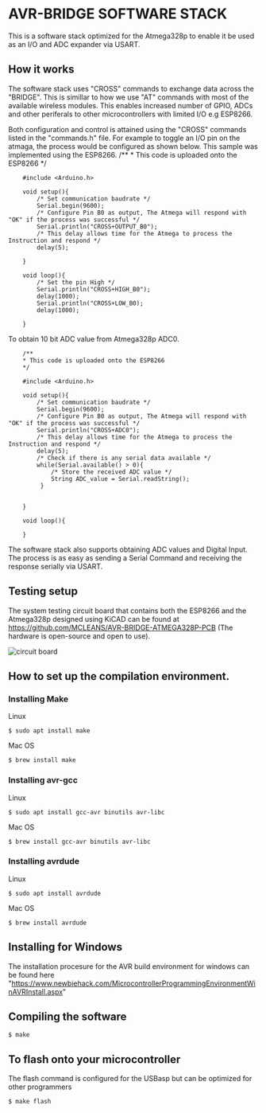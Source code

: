 # AVR-BRIDGE SOFTWARE STACK
This is a software stack optimized for the Atmega328p to enable it be used as an I/O and ADC expander via USART.

## How it works
The software stack uses "CROSS" commands to exchange data across the "BRIDGE". This is simillar to how we use "AT" commands with most of the available wireless modules. This enables increased number of GPIO, ADCs and other periferals to other microcontrollers with limited I/O e.g ESP8266.

Both configuration and control is attained using the "CROSS" commands listed in the "commands.h" file. For example to toggle an I/O pin on the atmaga, the process would be configured as shown below. This sample was implemented using the ESP8266.
        /**
        * This code is uploaded onto the ESP8266
        */
        
        #include <Arduino.h>

        void setup(){
            /* Set communication baudrate */
            Serial.begin(9600);
            /* Configure Pin B0 as output, The Atmega will respond with "OK" if the process was successful */
            Serial.println("CROSS+OUTPUT_B0");
            /* This delay allows time for the Atmega to process the Instruction and respond */
            delay(5);
            
        }

        void loop(){
            /* Set the pin High */
            Serial.println("CROSS+HIGH_B0");
            delay(1000);
            Serial.println("CROSS+LOW_B0);
            delay(1000);
                    
        }
        
To obtain 10 bit ADC value from Atmega328p ADC0.

        /**
        * This code is uploaded onto the ESP8266
        */
        
        #include <Arduino.h>

        void setup(){
            /* Set communication baudrate */
            Serial.begin(9600);
            /* Configure Pin B0 as output, The Atmega will respond with "OK" if the process was successful */
            Serial.println("CROSS+ADC0");
            /* This delay allows time for the Atmega to process the Instruction and respond */
            delay(5);
            /* Check if there is any serial data available */
            while(Serial.available() > 0){
                /* Store the received ADC value */
                String ADC_value = Serial.readString();
             }
            
            
        }

        void loop(){
            
        }


The software stack also supports obtaining ADC values and Digital Input. The process is as easy as sending a Serial Command and receiving the response serially via USART.

## Testing setup
The system testing circuit board that contains both the ESP8266 and the Atmega328p designed using KiCAD can be found at https://github.com/MCLEANS/AVR-BRIDGE-ATMEGA328P-PCB (The hardware is open-source and open to use).

![circuit board](https://pbs.twimg.com/media/EdUHqd8WoAE1fRa?format=jpg&name=medium)

## How to set up the compilation environment.
### Installing Make
Linux

    $ sudo apt install make

Mac OS 

    $ brew install make

### Installing avr-gcc
Linux 

    $ sudo apt install gcc-avr binutils avr-libc

Mac OS

    $ brew install gcc-avr binutils avr-libc

### Installing avrdude 
Linux 

    $ sudo apt install avrdude

Mac OS

    $ brew install avrdude

## Installing for Windows
The installation procesure for the AVR build environment for windows can be found here "https://www.newbiehack.com/MicrocontrollerProgrammingEnvironmentWinAVRInstall.aspx"

## Compiling the software

    $ make

## To flash onto your microcontroller
The flash command is configured for the USBasp but can be optimized for other programmers

    $ make flash



        
